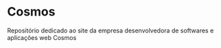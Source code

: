 # Cosmos
Repositório dedicado ao site da empresa desenvolvedora de softwares e aplicações web Cosmos

